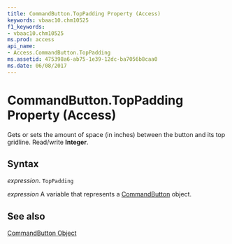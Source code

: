 ```yaml
---
title: CommandButton.TopPadding Property (Access)
keywords: vbaac10.chm10525
f1_keywords:
- vbaac10.chm10525
ms.prod: access
api_name:
- Access.CommandButton.TopPadding
ms.assetid: 475398a6-ab75-1e39-12dc-ba7056b8caa0
ms.date: 06/08/2017
---
```



# CommandButton.TopPadding Property (Access)

Gets or sets the amount of space (in inches) between the button and its top gridline. Read/write  **Integer**.


## Syntax

 _expression_. `TopPadding`

 _expression_ A variable that represents a [CommandButton](./Access.CommandButton.md) object.


## See also


[CommandButton Object](Access.CommandButton.md)

